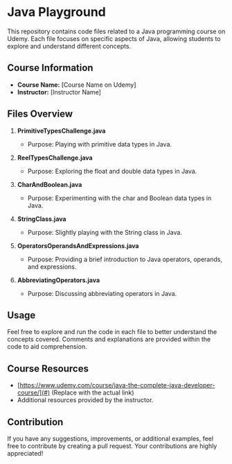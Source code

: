 # Java Playground

This repository contains code files related to a Java programming course on Udemy. Each file focuses on specific aspects of Java, allowing students to explore and understand different concepts.

## Course Information

- **Course Name:** [Course Name on Udemy]
- **Instructor:** [Instructor Name]

## Files Overview

1. **PrimitiveTypesChallenge.java**
   - Purpose: Playing with primitive data types in Java.

2. **ReelTypesChallenge.java**
   - Purpose: Exploring the float and double data types in Java.

3. **CharAndBoolean.java**
   - Purpose: Experimenting with the char and Boolean data types in Java.

4. **StringClass.java**
   - Purpose: Slightly playing with the String class in Java.

5. **OperatorsOperandsAndExpressions.java**
   - Purpose: Providing a brief introduction to Java operators, operands, and expressions.

6. **AbbreviatingOperators.java**
   - Purpose: Discussing abbreviating operators in Java.

## Usage

Feel free to explore and run the code in each file to better understand the concepts covered. Comments and explanations are provided within the code to aid comprehension.

## Course Resources

- [https://www.udemy.com/course/java-the-complete-java-developer-course/](#) (Replace with the actual link)
- Additional resources provided by the instructor.

## Contribution

If you have any suggestions, improvements, or additional examples, feel free to contribute by creating a pull request. Your contributions are highly appreciated!
